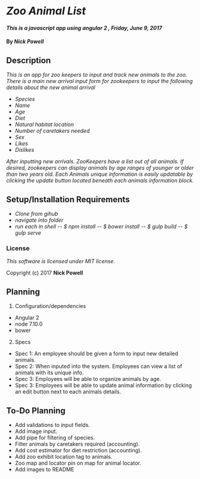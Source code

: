 
# _Zoo Animal List_

#### _This is a javascript app using angular 2 , Friday, June 9, 2017_

#### By _**Nick Powell**_

## Description

_This is an app for zoo keepers to input and track new animals to the zoo. There is a main new arrival input form for zookeepers to input the following details about the new animal arrival_

* _Species_
* _Name_
* _Age_
* _Diet_
* _Natural habitat location_
* _Number of caretakers needed_
* _Sex_
* _Likes_
* _Dislikes_

_After inputting new arrivals. ZooKeepers have a list out of all animals. If desired, zookeepers can display animals by age ranges of younger or older than two years old. Each Animals unique information is easily updatable by clicking the update button located beneath each animals information block._


## Setup/Installation Requirements
* _Clone from gihub_
* _navigate into folder_
* _run each in shell -- $ npm install -- $ bower install -- $ gulp build -- $ gulp serve_

### License

*This software is licensed under MIT license.*

Copyright (c) 2017 **Nick Powell**


## Planning

1. Configuration/dependencies
* Angular 2
* node 7.10.0
* bower

2. Specs
* Spec 1: An employee should be given a form to input new detailed animals.
* Spec 2: When inputed into the system. Employees can view a list of animals with its unique info.
* Spec 3: Employees will be able to organize animals by age.
* Spec 3: Employees will be able to update animal information by clicking an edit button next to each animals details.

## To-Do Planning

* Add validations to input fields.
* Add image input.
* Add pipe for filtering of species.
* Filter animals by caretakers required (accounting).
* Add cost estimator for diet restriction (accounting).
* Add zoo exhibit location tag to animals.
* Zoo map and locator pin on map for animal locator.
* Add images to README
